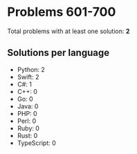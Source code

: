 # Problems 601-700

Total problems with at least one solution: **2**

## Solutions per language

- Python: 2
- Swift: 2
- C#: 1
- C++: 0
- Go: 0
- Java: 0
- PHP: 0
- Perl: 0
- Ruby: 0
- Rust: 0
- TypeScript: 0
